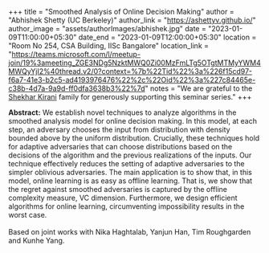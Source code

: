 +++
title = "Smoothed Analysis of Online Decision Making"
author = "Abhishek Shetty (UC Berkeley)"
author_link = "https://ashettyv.github.io/"
author_image = "assets/authorImages/abhishek.jpg"
date = "2023-01-09T11:00:00+05:30"
date_end = "2023-01-09T12:00:00+05:30"
location = "Room No 254, CSA Building, IISc Bangalore"
location_link = "https://teams.microsoft.com/l/meetup-join/19%3ameeting_ZGE3NDg5NzktMWQ0Zi00MzFmLTg5OTgtMTMyYWM4MWQyYjI2%40thread.v2/0?context=%7b%22Tid%22%3a%226f15cd97-f6a7-41e3-b2c5-ad4193976476%22%2c%22Oid%22%3a%227c84465e-c38b-4d7a-9a9d-ff0dfa3638b3%22%7d"
notes = "We are grateful to the <a href = "https://www.accel.com/people/shekhar-kirani" target= "_blank">Shekhar Kirani</a> family for generously supporting this seminar series."
+++

<b>Abstract:</b>
We establish novel techniques to analyze algorithms in the smoothed analysis model for online decision making.
In this model, at each step, an adversary chooses the input from distribution with density bounded above by the
uniform distribution. Crucially, these techniques hold for adaptive adversaries that can choose distributions based
on the decisions of the algorithm and the previous realizations of the inputs. Our technique effectively reduces the
setting of adaptive adversaries to the simpler oblivious adversaries. The main application is to show that, in this
model, online learning is as easy as offline learning. That is, we show that the regret against smoothed adversaries
is captured by the offline complexity measure, VC dimension. Furthermore, we design efficient algorithms for online
learning, circumventing impossibility results in the worst case.
<br><br>
Based on joint works with Nika Haghtalab, Yanjun Han, Tim Roughgarden and Kunhe Yang.
